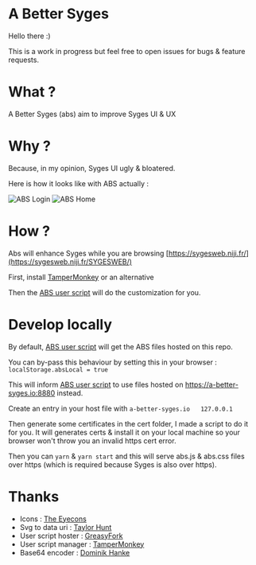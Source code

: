 # A Better Syges

Hello there :)

This is a work in progress but feel free to open issues for bugs & feature requests.

# What ?

A Better Syges (abs) aim to improve Syges UI & UX

# Why ?

Because, in my opinion, Syges UI ugly & bloatered.

Here is how it looks like with ABS actually :

![ABS Login](http://i.imgur.com/7FYPUpz.png)
![ABS Home](http://i.imgur.com/r55GmSt.png)

# How ?

Abs will enhance Syges while you are browsing [https://sygesweb.niji.fr/](https://sygesweb.niji.fr/SYGESWEB/)

First, install [TamperMonkey](https://chrome.google.com/webstore/detail/tampermonkey/dhdgffkkebhmkfjojejmpbldmpobfkfo) or an alternative

Then the [ABS user script](https://greasyfork.org/fr/scripts/31837-a-better-syges) will do the customization for you.

# Develop locally

By default, [ABS user script](https://greasyfork.org/fr/scripts/31837-a-better-syges) will get the ABS files hosted on this repo.

You can by-pass this behaviour by setting this in your browser : `localStorage.absLocal = true`

This will inform [ABS user script](https://greasyfork.org/fr/scripts/31837-a-better-syges) to use files hosted on https://a-better-syges.io:8880 instead.

Create an entry in your host file with `a-better-syges.io   127.0.0.1`

Then generate some certificates in the cert folder, I made a script to do it for you. It will generates certs & install it on your local machine so your browser won't throw you an invalid https cert error.

Then you can `yarn` & `yarn start` and this will serve abs.js & abs.css files over https (which is required because Syges is also over https).

# Thanks

- Icons : [The Eyecons](https://www.iconfinder.com/iconsets/audio-controls-ui-icons)
- Svg to data uri : [Taylor Hunt](https://codepen.io/tigt/post/optimizing-svgs-in-data-uris)
- User script hoster : [GreasyFork](https://greasyfork.org)
- User script manager : [TamperMonkey](https://chrome.google.com/webstore/detail/tampermonkey/dhdgffkkebhmkfjojejmpbldmpobfkfo)
- Base64 encoder : [Dominik Hanke](https://www.base64-image.de/)
